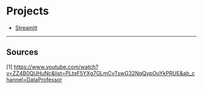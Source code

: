 # Projects

* [Streamlit]()

----

## Sources

[1] https://www.youtube.com/watch?v=ZZ4B0QUHuNc&list=PLtqF5YXg7GLmCvTswG32NqQypOuYkPRUE&ab_channel=DataProfessor